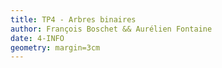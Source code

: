 ```yaml
---
title: TP4 - Arbres binaires
author: François Boschet && Aurélien Fontaine
date: 4-INFO
geometry: margin=3cm
---
```


